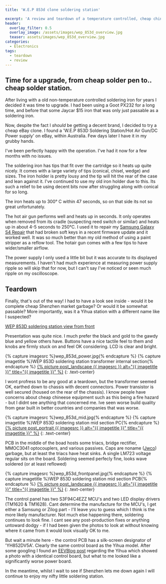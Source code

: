 ```yaml
---
title: 'W.E.P 853d clone soldering station'

excerpt: 'A review and teardown of a temperature controlled, cheap chineese clone soldering/hot air rework station'
header:
  overlay_filter: 0.5
  overlay_image: /assets/images/wep_853d_overview.jpg
  teaser: assets/images/wep_853d_overview.jpg
categories:
  - Electronics
tags:
  - teardown
  - review
---
```


## Time for a upgrade, from cheap solder pen to.. cheap solder station.

After living with a old non-temperature controlled soldering iron for years I decided it was time to upgrade. I had been using a Goot PX232 for a long time, and before that some Jaycar $15 iron that was only just passable as a soldering iron.

Now, despite the fact I _should_ be getting a decent brand, I decided to try a cheap eBay clone. I found a 'W.E.P 853D Soldering Station/Hot Air Gun/DC Power supply' on eBay, within Australia. Few days later I have it in my grubby hands.

I've been perfectly happy with the operation. I've had it now for a few months with no issues.

The soldering iron has tips that fit over the cartridge so it heats up quite nicely. It comes with a large variety of tips (conical, chisel, wedge) and sizes. The iron holder is pretty lousy and the tip will hit the rear of the case and lean against it. I've continued to use my old iron holder due to this. Its such a relief to be using decent bits now after struggling along with conical for so long.

The iron heats up to 300&deg; C within 47 seconds, so on that side its not so great unfortunately.

The hot air gun performs well and heats up in seconds. It only operates when removed from its cradle (suspecting reed switch or similar) and heats up in about 4-5 seconds to 250&deg;C. I used it to repair my [Samsung Galaxy S4 Repair][s4repairpost] that had broken soft keys in a recent firmware update and it worked well. It was so much better than my old method of using a paint stripper as a reflow tool.
The hotair gun comes with a few tips to have wider/smaller airflow.

The power supply I only used a little bit but it was accurate to its displayed measurements. I haven't had much experience at measuring power supply ripple so will skip that for now, but I can't say I've noticed or seen much ripple on my oscilloscope.

## Teardown

Finally, that's out of the way! I had to have a look see inside - would it be complete cheap Shenzhen market garbage? Or would it be somewhat passable? More importantly, was it a Yihua station with a different name like I suspected?

[WEP 853D soldering station view from front](wep_853d_overview.jpg)

Presentation was quite nice. I much prefer the black and gold to the gawdy blue and yellow others have. Buttons have a nice tactile feel to them and knobs are firmly stuck on and feel OK considering. LCD is clear and bright.

{% capture imagesrc %}wep_853d_power.jpg{% endcapture %}
{% capture imagetitle %}WEP 853D soldering station transformer internal section{% endcapture %}
<a href="/assets/images/{{ imagesrc }}">{% picture post_landscape {{ imagesrc }} alt="{{ imagetitle }}" title="{{ imagetitle }}" %}</a>
{: .text-center}

I wont profress to be any good at a teardown, but the transformer seemed OK, earthed down to chassis with decent connectors. Power transistor is well secured (housed on the rear of the chassis). I know people have concerns about cheap chineese equipment such as this being a fire hazard - but I didnt see anything that concerned me. Ive seen worse build quality from gear built in better countries and companies that was worse.

{% capture imagesrc %}wep_853d_mid.jpg{% endcapture %}
{% capture imagetitle %}WEP 853D soldering station mid section PC{% endcapture %}
<a href="/assets/images/{{ imagesrc }}">{% picture post_portrait {{ imagesrc }} alt="{{ imagetitle }}" title="{{ imagetitle }}" %}</a>
{: .text-center}

PCB in the middle of the boad hosts some triacs, bridge rectifier, MMOC3041 optocouplers, and various passives. Caps are noname ([Jwco]) garbage, but at least the triacs have heat sinks. A single LM723 voltage regular sits on the board. Soldering seemed perfecly fine, looks wave soldered (or at least reflowed)

{% capture imagesrc %}wep_853d_frontpanel.jpg{% endcapture %}
{% capture imagetitle %}WEP 853D soldering station mid section PCB{% endcapture %}
<a href="/assets/images/{{ imagesrc }}">{% picture post_landscape {{ imagesrc }} alt="{{ imagetitle }}" title="{{ imagetitle }}" %}</a>
{: .text-center}

The control panel has two S3F94C4EZZ MCU's and two LED display drivers (TM1620 & TM1628). Cant determine the manufacture for the MCU's, I get either a Samsung or Zilog part - I'll leave you to guess which I think is the more likely manufacturer. Not much else happening there, soldering continues to look fine. I cant see any post-production fixes or anything untoward dodgy - if I had been given the photos to look at without knowing where it came from it would look visually OK to me.

But wait a minute here - the control PCB has a silk-screen designator of 'YH852DV5A'. Clearly the same control board as the Yihua model. After some googling I found an [EEVBlog post](eevblogpost) regarding the Yihua which showed a photo with a identical control board, but what to me looked like a significantly worse power board.

In the meantime, whilst I wait to see if Shenzhen lets me down again I will continue to enjoy my nifty little soldering station.

[eevblogpost]: http://www.eevblog.com/forum/reviews/new-toy-yihua-853dplus-rework-station/
[jwco]: http://www.jiaweicheng.com/EN
[s4repairpost]: http://127.0.0.1:4000/electronics/s4-soft-button-repair/
